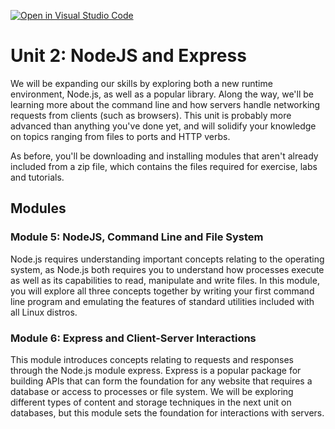 [![Open in Visual Studio Code](https://classroom.github.com/assets/open-in-vscode-c66648af7eb3fe8bc4f294546bfd86ef473780cde1dea487d3c4ff354943c9ae.svg)](https://classroom.github.com/online_ide?assignment_repo_id=8803933&assignment_repo_type=AssignmentRepo)
# Unit 2: NodeJS and Express

We will be expanding our skills by exploring both a new runtime environment, Node.js,
as well as a popular library. Along the way, we'll be learning more about the command
line and how servers handle networking requests from clients (such as browsers). This
unit is probably more advanced than anything you've done yet, and will solidify your
knowledge on topics ranging from files to ports and HTTP verbs.

As before, you'll be downloading and installing modules that aren't already included
from a zip file, which contains the files required for exercise, labs and tutorials.

## Modules

### Module 5: NodeJS, Command Line and File System

Node.js requires understanding important concepts relating to the operating system,
as Node.js both requires you to understand how processes execute as well as its
capabilities to read, manipulate and write files. In this module, you will explore
all three concepts together by writing your first command line program and emulating
the features of standard utilities included with all Linux distros. 

### Module 6: Express and Client-Server Interactions

This module introduces concepts relating to requests and responses through the
Node.js module express. Express is a popular package for building APIs that can form
the foundation for any website that requires a database or access to processes or
file system. We will be exploring different types of content and storage techniques
in the next unit on databases, but this module sets the foundation for interactions
with servers.
